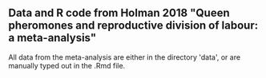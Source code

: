 ## Data and R code from Holman 2018 "Queen pheromones and reproductive division of labour: a meta-analysis"

All data from the meta-analysis are either in the directory 'data', or are manually typed out in the .Rmd file.
